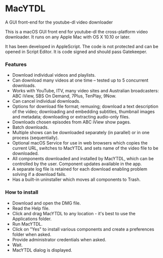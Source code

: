 # MacYTDL
A GUI front-end for the youtube-dl video downloader

This is a macOS GUI front end for youtube-dl the cross-platform video downloader. It runs on any Apple Mac with OS X 10.10 or later.

It has been developed in AppleScript. The code is not protected and can be opened in Script Editor. It is code signed and should pass Gatekeeper.

### Features

* Download individual videos and playlists.
* Can download many videos at one time – tested up to 5 concurrent downloads.
* Works with YouTube, ITV, many video sites and Australian broadcasters: ABC iView, SBS On Demand, 7Plus, TenPlay, 9Now.
* Can cancel individual downloads.
* Options for download file format; remuxing; download a text description of the video; downloading and embedding subtitles, thumbnail images and metadata; downloading or extracting audio-only files.
* Downloads chosen episodes from ABC iView show pages.
* Batch downloads.
* Multiple shows can be downloaded separately (in parallel) or in one process (sequentially).
* Optional macOS Service for use in web browsers which copies the current URL, switches to MacYTDL and sets name of the video file to be downloaded.
* All components downloaded and installed by MacYTDL, which can be controlled by the user. Component updates available in the app.
* A separate log file is retained for each download enabling problem solving if a download fails.
* Has a built-in uninstaller which moves all components to Trash.

### How to install

* Download and open the DMG file.
* Read the Help file.
* Click and drag MacYTDL to any location - it's best to use the Applications folder.
* Run MacYTDL.
* Click on "Yes" to install various components and create a preferences folder when asked.
* Provide administrator credentials when asked.
* Wait.
* MacYTDL dialog is displayed.
